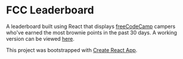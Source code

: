 # FCC Leaderboard

A leaderboard built using React that displays [freeCodeCamp](https://www.freecodecamp.org) campers who've earned the most brownie points in the past 30 days. A working version can be viewed [here](https://vanillaslice.github.io/FCCLeaderboard/).

This project was bootstrapped with [Create React App](https://github.com/facebookincubator/create-react-app).
